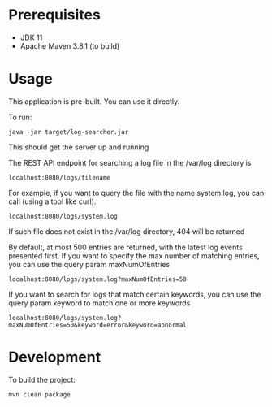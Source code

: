 # Prerequisites

- JDK 11
- Apache Maven 3.8.1 (to build)

# Usage

This application is pre-built. You can use it directly.

To run:

```java -jar target/log-searcher.jar```

This should get the server up and running

The REST API endpoint for searching a log file in the /var/log directory is

```localhost:8080/logs/filename```

For example, if you want to query the file with the name system.log, you can call (using a tool like curl). 

```localhost:8080/logs/system.log```

If such file does not exist in the /var/log directory, 404 will be returned

By default, at most 500 entries are returned, with the latest log events presented first. If you want to specify the max number of matching entries, you can use the query param maxNumOfEntries

```localhost:8080/logs/system.log?maxNumOfEntries=50```

If you want to search for logs that match certain keywords, you can use the query param keyword to match one or more keywords

```localhost:8080/logs/system.log?maxNumOfEntries=50&keyword=error&keyword=abnormal```

# Development

To build the project:

```mvn clean package```
